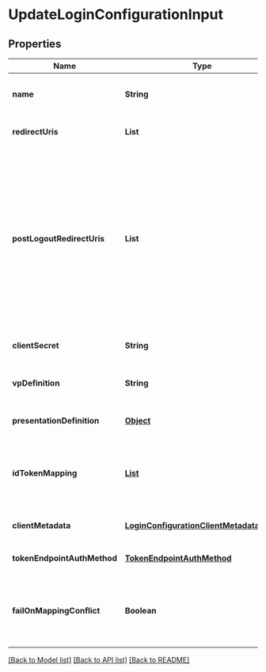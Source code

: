 # UpdateLoginConfigurationInput

## Properties

| Name                        | Type                                                                                  | Description                                                                                                                                                                                                     | Notes                        |
| --------------------------- | ------------------------------------------------------------------------------------- | --------------------------------------------------------------------------------------------------------------------------------------------------------------------------------------------------------------- | ---------------------------- |
| **name**                    | **String**                                                                            | User defined login configuration name                                                                                                                                                                           | [optional] [default to null] |
| **redirectUris**            | **List**                                                                              | OAuth 2.0 Redirect URIs                                                                                                                                                                                         | [optional] [default to null] |
| **postLogoutRedirectUris**  | **List**                                                                              | Post Logout Redirect URIs, Used to redirect the user&#39;s browser to a specified URL after the logout process is complete. Must match the domain, port, scheme of at least one of the registered redirect URIs | [optional] [default to null] |
| **clientSecret**            | **String**                                                                            | OAuth2 client secret                                                                                                                                                                                            | [optional] [default to null] |
| **vpDefinition**            | **String**                                                                            | VP definition in JSON stringify format                                                                                                                                                                          | [optional] [default to null] |
| **presentationDefinition**  | [**Object**](.md)                                                                     | Presentation Definition                                                                                                                                                                                         | [optional] [default to null] |
| **idTokenMapping**          | [**List**](IdTokenMapping_inner.md)                                                   | Fields name/path mapping between the vp_token and the id_token                                                                                                                                                  | [optional] [default to null] |
| **clientMetadata**          | [**LoginConfigurationClientMetadataInput**](LoginConfigurationClientMetadataInput.md) |                                                                                                                                                                                                                 | [optional] [default to null] |
| **tokenEndpointAuthMethod** | [**TokenEndpointAuthMethod**](TokenEndpointAuthMethod.md)                             |                                                                                                                                                                                                                 | [optional] [default to null] |
| **failOnMappingConflict**   | **Boolean**                                                                           | Interrupts login process if duplications of data fields names will be found                                                                                                                                     | [optional] [default to null] |

[[Back to Model list]](../README.md#documentation-for-models) [[Back to API list]](../README.md#documentation-for-api-endpoints) [[Back to README]](../README.md)
